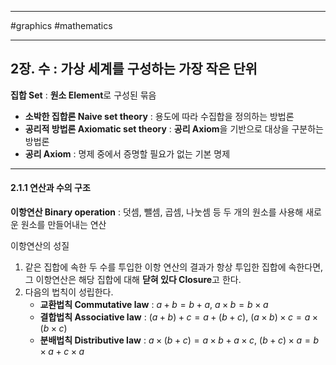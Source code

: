 
---

#graphics #mathematics

---

## 2장. 수 : 가상 세계를 구성하는 가장 작은 단위

**집합 Set** : **원소 Element**로 구성된 묶음

- **소박한 집합론 Naive set theory** : 용도에 따라 수집합을 정의하는 방법론
- **공리적 방법론 Axiomatic set theory** : **공리 Axiom**을 기반으로 대상을 구분하는 방법론
- **공리 Axiom** : 명제 중에서 증명할 필요가 없는 기본 명제

---

#### 2.1.1 연산과 수의 구조

**이항연산 Binary operation** : 덧셈, 뺄셈, 곱셈, 나눗셈 등 두 개의 원소를 사용해 새로운 원소를 만들어내는 연산

이항연산의 성질

1. 같은 집합에 속한 두 수를 투입한 이항 연산의 결과가 항상 투입한 집합에 속한다면, 그 이항연산은 해당 집합에 대해 **닫혀 있다 Closure**고 한다.
2. 다음의 법칙이 성립한다.
	- **교환법칙 Commutative law** : $a + b = b + a$, $a \times b = b \times a$
	- **결합법칙 Associative law** : $(a + b) + c = a + (b + c)$, $(a \times b) \times c = a \times (b \times c)$
	- **분배법칙 Distributive law** : $a \times (b + c) = a \times b + a \times c$, $(b + c) \times a = b \times a + c \times a$